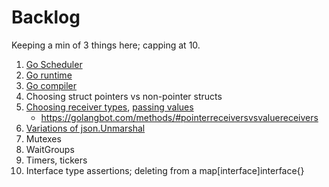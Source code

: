 # Backlog
Keeping a min of 3 things here; capping at 10.

1. [Go Scheduler](https://www.ardanlabs.com/blog/2018/08/scheduling-in-go-part1.html)
1. [Go runtime](https://golang.org/doc/faq#runtime)
1. [Go compiler](https://medium.com/a-journey-with-go/go-overview-of-the-compiler-4e5a153ca889)
1. Choosing struct pointers vs non-pointer structs
1. [Choosing receiver types](https://github.com/golang/go/wiki/CodeReviewComments#receiver-type), [passing values](https://github.com/golang/go/wiki/CodeReviewComments#pass-values)
   - https://golangbot.com/methods/#pointerreceiversvsvaluereceivers
1. [Variations of json.Unmarshal](https://dave.cheney.net/2020/05/16/fatihs-question)
1. Mutexes
1. WaitGroups
1. Timers, tickers
1. Interface type assertions; deleting from a map[interface]interface{}
